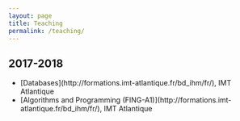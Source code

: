 ```yaml
---
layout: page
title: Teaching
permalink: /teaching/
---
```


<h2>2017-2018</h2>
<ul>
	<li>[Databases](http://formations.imt-atlantique.fr/bd_ihm/fr/), IMT Atlantique</li>
	<li>[Algorithms and Programming (FING-A1)](http://formations.imt-atlantique.fr/bd_ihm/fr/), IMT Atlantique</li>
</ul>